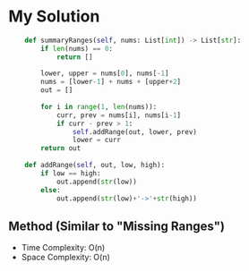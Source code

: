 # My Solution
```Python
    def summaryRanges(self, nums: List[int]) -> List[str]:
        if len(nums) == 0:
            return []
        
        lower, upper = nums[0], nums[-1]
        nums = [lower-1] + nums + [upper+2]
        out = []
        
        for i in range(1, len(nums)):
            curr, prev = nums[i], nums[i-1]
            if curr - prev > 1:
                self.addRange(out, lower, prev)
                lower = curr
        return out
    
    def addRange(self, out, low, high):
        if low == high:
            out.append(str(low))
        else:
            out.append(str(low)+'->'+str(high))
```

## Method (Similar to "Missing Ranges")
- Time Complexity: O(n)
- Space Complexity: O(n)
